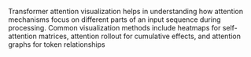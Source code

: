 Transformer attention visualization helps in understanding how attention mechanisms focus on different parts of an input sequence during processing. Common visualization methods include heatmaps for self-attention matrices, attention rollout for cumulative effects, and attention graphs for token relationships
